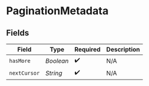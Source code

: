 # PaginationMetadata


## Fields

| Field              | Type               | Required           | Description        |
| ------------------ | ------------------ | ------------------ | ------------------ |
| `hasMore`          | *Boolean*          | :heavy_check_mark: | N/A                |
| `nextCursor`       | *String*           | :heavy_check_mark: | N/A                |